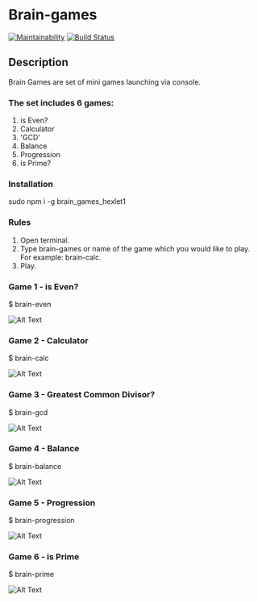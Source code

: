  # Brain-games

[![Maintainability](https://api.codeclimate.com/v1/badges/a99a88d28ad37a79dbf6/maintainability)](https://codeclimate.com/github/ProsWeb/project-lvl1-s320/maintainability)
[![Build Status](https://travis-ci.org/ProsWeb/project-lvl1-s320.svg?branch=master)](https://travis-ci.org/ProsWeb/project-lvl1-s320)

## Description
Brain Games are set of mini games launching via console.

### The set includes 6 games:

1. is Even?
2. Calculator
3. 'GCD'
4. Balance
5. Progression
6. is Prime?

### Installation
sudo npm i -g brain_games_hexlet1

### Rules
1. Open terminal.
2. Type brain-games or name of the game which you would like to play. For example: brain-calc.
3. Play.

### Game 1 - is Even?
$ brain-even

![Alt Text](https://github.com/ProsWeb/project-lvl1-s320/blob/master/gifs/even.gif)

### Game 2 - Calculator
$ brain-calc

![Alt Text](https://github.com/ProsWeb/project-lvl1-s320/blob/master/gifs/calc.gif)

### Game 3 - Greatest Common Divisor?
$ brain-gcd

![Alt Text](https://github.com/ProsWeb/project-lvl1-s320/blob/master/gifs/gcd.gif)

### Game 4 - Balance
$ brain-balance

![Alt Text](https://github.com/ProsWeb/project-lvl1-s320/blob/master/gifs/balance.gif)

### Game 5 - Progression
$ brain-progression

![Alt Text](https://github.com/ProsWeb/project-lvl1-s320/blob/master/gifs/progression.gif)

### Game 6 - is Prime
$ brain-prime

![Alt Text](https://github.com/ProsWeb/project-lvl1-s320/blob/master/gifs/prime.gif)
